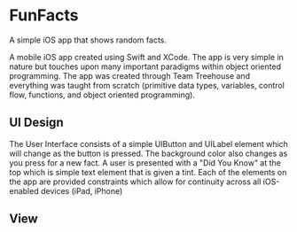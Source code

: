 # FunFacts
A simple iOS app that shows random facts.

A mobile iOS app created using Swift and XCode. The app is very simple in nature but touches upon many important paradigms within object oriented programming. The app was created through Team Treehouse and everything was taught from scratch (primitive data types, variables, control flow, functions, and object oriented programming). 

## UI Design

The User Interface consists of a simple UIButton and UILabel element which will change as the button is pressed. The background color also changes as you press for a new fact. A user is presented with a "Did You Know" at the top which is simple text element that is given a tint. Each of the elements on the app are provided constraints which allow for continuity across all iOS-enabled devices (iPad, iPhone) 

## View



